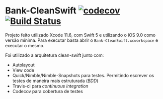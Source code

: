 # Bank-CleanSwift [![codecov](https://codecov.io/gh/hashiCode/Bank-CleanSwift/branch/master/graph/badge.svg)](https://codecov.io/gh/hashiCode/Bank-CleanSwift) [![Build Status](https://travis-ci.com/hashiCode/Bank-CleanSwift.svg?branch=master)](https://travis-ci.com/hashiCode/Bank-CleanSwift)

Projeto feito utilizado Xcode 11.6, com Swift 5 e utilizando o iOS 9.0 como versão mínima. Para executar basta abrir o `Bank-CleanSwift.xcworkspace` e executar o mesmo.

Foi utilizado a arquitetura clean-swift junto com:
- Autolayout
- View code
- Quick/Nimble/Nimble-Snapshots para testes. Permitindo escrever os testes de maneira mais estruturada (_BDD_)
- Travis-ci para _continuous integration_
- Codecov para cobertura de testes